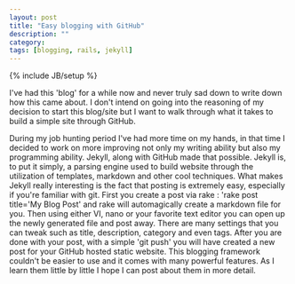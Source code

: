 ```yaml
---
layout: post
title: "Easy blogging with GitHub"
description: ""
category: 
tags: [blogging, rails, jekyll]
---
```

{% include JB/setup %}

I've had this 'blog' for a while now and never truly sad down to write down how this came about. I don't intend on going into the reasoning of my decision to start this blog/site but I want to walk through what it takes to build a simple site through GitHub. 

During my job hunting period I've had more time on my hands, in that time I decided to work on more improving not only my writing ability but also my programming ability. Jekyll, along with GitHub made that possible. Jekyll is, to put it simply, a parsing engine used to build website through the utilization of templates, markdown and other cool techniques. What makes Jekyll really interesting is the fact that posting is extremely easy, especially if you're familiar with git. First you create a post via rake : 'rake post title='My Blog Post' and rake will automagically create a markdown file for you. Then using either VI, nano or your favorite text editor you can open up the newly generated file and post away. There are many settings that you can tweak such as title, description, category and even tags. After you are done with your post, with a simple 'git push' you will have created a new post for your GitHub hosted static website. This blogging framework couldn't be easier to use and it comes with many powerful features. As I learn them little by little I hope I can post about them in more detail.
